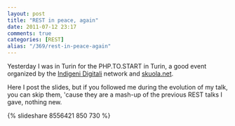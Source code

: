 ```yaml
---
layout: post
title: "REST in peace, again"
date: 2011-07-12 23:17
comments: true
categories: [REST]
alias: "/369/rest-in-peace-again"
---
```


Yesterday I was in Turin for the PHP.TO.START in Turin, a good event organized by the [Indigeni Digitali](http://blog.indigenidigitali.com/) network and [skuola.net](http://www.skuola.net/).
<!-- more -->

Here I post the slides, but if you followed me during the evolution of my talk, you can skip them, 'cause they are a mash-up of the previous REST talks I gave, nothing new.

{% slideshare 8556421 850 730 %}
